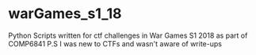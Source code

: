 # warGames_s1_18
Python Scripts written for ctf challenges in War Games S1 2018 as part of COMP6841
P.S I was new to CTFs and wasn't aware of write-ups
